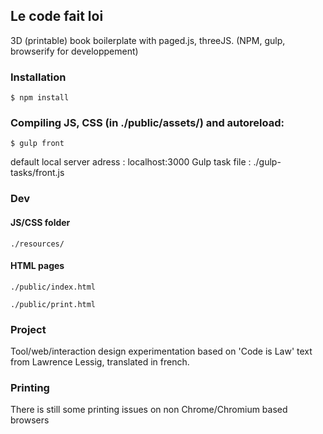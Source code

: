 ## Le code fait loi

3D (printable) book boilerplate with paged.js, threeJS. (NPM, gulp, browserify for developpement)

### Installation

`$ npm install`

### Compiling JS, CSS (in ./public/assets/) and autoreload:

`$ gulp front`

default local server adress : localhost:3000
Gulp task file : ./gulp-tasks/front.js

### Dev

#### JS/CSS folder

`./resources/`

#### HTML pages

`./public/index.html`

`./public/print.html`

### Project

Tool/web/interaction design experimentation based on 'Code is Law' text from Lawrence Lessig, translated in french.

### Printing

There is still some printing issues on non Chrome/Chromium based browsers

